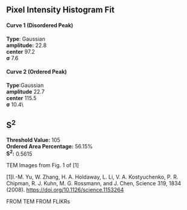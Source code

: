 ## Pixel Intensity Histogram Fit

#### Curve 1 (Disordered Peak)
**Type**: Gaussian\
**amplitude:** 22.8\
**center** 97.2\
**σ** 7.6


#### Curve 2 (Ordered Peak)
**Type**:Gaussian\
**amplitude** 22.7\
**center** 115.5\
**σ** 10.4\


## S<sup>2</sup>
**Threshold Value:** 105\
**Ordered Area Percentage:** 56.15%\
**S<sup>2</sup>:** 0.5615



TEM Images from Fig. 1 of [1]


[1]I.-M. Yu, W. Zhang, H. A. Holdaway, L. Li, V. A. Kostyuchenko, P. R. Chipman, R. J. Kuhn, M. G. Rossmann, and J. Chen, Science 319, 1834 (2008).
https://doi.org/10.1126/science.1153264
















FROM TEM FROM FLIKRs
